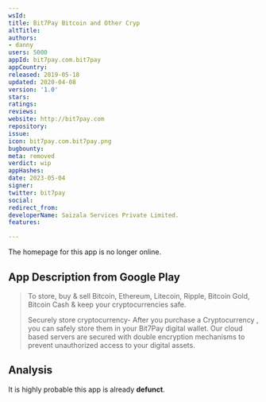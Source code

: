 ```yaml
---
wsId: 
title: Bit7Pay Bitcoin and Other Cryp
altTitle: 
authors:
- danny
users: 5000
appId: bit7pay.com.bit7pay
appCountry: 
released: 2019-05-18
updated: 2020-04-08
version: '1.0'
stars: 
ratings: 
reviews: 
website: http://bit7pay.com
repository: 
issue: 
icon: bit7pay.com.bit7pay.png
bugbounty: 
meta: removed
verdict: wip
appHashes: 
date: 2023-05-04
signer: 
twitter: bit7pay
social: 
redirect_from: 
developerName: Saizala Services Private Limited.
features: 

---
```


The homepage for this app is no longer online. 

## App Description from Google Play 

> To store, buy & sell Bitcoin, Ethereum, Litecoin, Ripple, Bitcoin Gold, Bitcoin Cash & keep your cryptocurrencies safe. 
>
> Securely store cryptocurrency- After you purchase a Cryptocurrency , you can safely store them in your Bit7Pay digital wallet. Our cloud based servers are secured with double encryption mechanisms to prevent unauthorized access to your digital assets.

## Analysis 

It is highly probable this app is already **defunct**.




